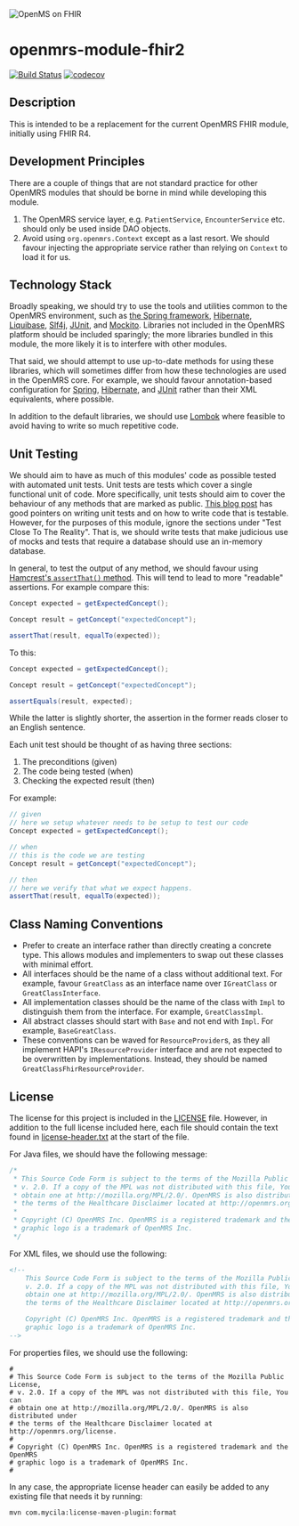 <img src="https://repository-images.githubusercontent.com/232160993/36a03500-3221-11ea-9176-0786b70e4a13"  alt="OpenMS on FHIR"/>

openmrs-module-fhir2
==========================
[![Build Status](https://travis-ci.com/openmrs/openmrs-module-fhir2.svg?branch=master)](https://travis-ci.com/openmrs/openmrs-module-fhir2)
[![codecov](https://codecov.io/gh/openmrs/openmrs-module-fhir2/branch/master/graph/badge.svg)](https://codecov.io/gh/openmrs/openmrs-module-fhir2)

Description
-----------
This is intended to be a replacement for the current OpenMRS FHIR module,
initially using FHIR R4.

Development Principles
----------------------

There are a couple of things that are not standard practice for other OpenMRS
modules that should be borne in mind while developing this module.

1. The OpenMRS service layer, e.g. `PatientService`, `EncounterService` etc.
should only be used inside DAO objects.
1. Avoid using `org.openmrs.Context` except as a last resort. We should favour
injecting the appropriate service rather than relying on `Context` to load it
for us.

Technology Stack
----------------

Broadly speaking, we should try to use the tools and utilities common to the
OpenMRS environment, such as [the Spring framework](https://spring.io/projects/spring-framework),
[Hibernate](https://hibernate.org/), [Liquibase](https://www.liquibase.org/),
[Slf4j](http://www.slf4j.org/), [JUnit](https://junit.org/junit4/), and
[Mockito](https://site.mockito.org/). Libraries not included in the OpenMRS platform
should be included sparingly; the more libraries bundled in this module, the
more likely it is to interfere with other modules.

That said, we should attempt to use up-to-date methods for using these libraries,
which will sometimes differ from how these technologies are used in the OpenMRS core.
For example, we should favour annotation-based configuration for
[Spring](https://www.baeldung.com/spring-core-annotations),
[Hibernate](https://docs.jboss.org/hibernate/stable/annotations/reference/en/html_single/#entity-mapping),
and [JUnit](https://www.mkyong.com/unittest/junit-4-tutorial-1-basic-usage/) rather
than their XML equivalents, where possible.

In addition to the default libraries, we should use [Lombok](https://projectlombok.org/)
where feasible to avoid having to write so much repetitive code.

Unit Testing
------------

We should aim to have as much of this modules' code as possible tested with automated
unit tests. Unit tests are tests which cover a single functional unit of code. More
specifically, unit tests should aim to cover the behaviour of any methods that are marked
as public. [This blog post](https://phauer.com/2019/modern-best-practices-testing-java/)
has good pointers on writing unit tests and on how to write code that is testable.
However, for the purposes of this module, ignore the sections under "Test Close To The Reality".
That is, we should write tests that make judicious use of mocks and tests that require
a database should use an in-memory database.

In general, to test the output of any method, we should favour using
[Hamcrest's `assertThat()` method](http://hamcrest.org/JavaHamcrest/javadoc/2.2/org/hamcrest/MatcherAssert.html#assertThat-T-org.hamcrest.Matcher-).
This will tend to lead to more "readable" assertions. For example compare this:

```java
Concept expected = getExpectedConcept();

Concept result = getConcept("expectedConcept");

assertThat(result, equalTo(expected));
```

To this:

```java
Concept expected = getExpectedConcept();

Concept result = getConcept("expectedConcept");

assertEquals(result, expected);
``` 

While the latter is slightly shorter, the assertion in the former reads closer to
an English sentence.

Each unit test should be thought of as having three sections:

1. The preconditions (given)
1. The code being tested (when)
1. Checking the expected result (then)

For example:
```java
// given
// here we setup whatever needs to be setup to test our code
Concept expected = getExpectedConcept();

// when
// this is the code we are testing
Concept result = getConcept("expectedConcept");

// then
// here we verify that what we expect happens.
assertThat(result, equalTo(expected));
```

Class Naming Conventions
------------------------

* Prefer to create an interface rather than directly creating a concrete type. This allows modules and implementers to swap
out these classes with minimal effort.
* All interfaces should be the name of a class without additional text.  For example, favour `GreatClass` as an interface
name over `IGreatClass` or `GreatClassInterface`.
* All implementation classes should be the name of the class with `Impl` to distinguish them from the interface. For example,
`GreatClassImpl`.
* All abstract classes should start with `Base` and not end with `Impl`. For example, `BaseGreatClass`.
* These conventions can be waved for `ResourceProvider`s, as they all implement HAPI's `IResourceProvider` interface and are
not expected to be overwritten by implementations. Instead, they should be named `GreatClassFhirResourceProvider`.

License
-------

The license for this project is included in the [LICENSE](https://github.com/openmrs/openmrs-module-fhir2/blob/master/LICENSE)
file. However, in addition to the full license included here, each file should contain the text found in
[license-header.txt](https://github.com/openmrs/openmrs-module-fhir2/blob/master/license-header.txt)
at the start of the file.

For Java files, we should have the following message:

```java
/*
 * This Source Code Form is subject to the terms of the Mozilla Public License,
 * v. 2.0. If a copy of the MPL was not distributed with this file, You can
 * obtain one at http://mozilla.org/MPL/2.0/. OpenMRS is also distributed under
 * the terms of the Healthcare Disclaimer located at http://openmrs.org/license.
 * 
 * Copyright (C) OpenMRS Inc. OpenMRS is a registered trademark and the OpenMRS
 * graphic logo is a trademark of OpenMRS Inc.
 */
```

For XML files, we should use the following:

```xml
<!--
    This Source Code Form is subject to the terms of the Mozilla Public License,
    v. 2.0. If a copy of the MPL was not distributed with this file, You can
    obtain one at http://mozilla.org/MPL/2.0/. OpenMRS is also distributed under
    the terms of the Healthcare Disclaimer located at http://openmrs.org/license.

    Copyright (C) OpenMRS Inc. OpenMRS is a registered trademark and the OpenMRS
    graphic logo is a trademark of OpenMRS Inc.
-->
```

For properties files, we should use the following:

```properties
#
# This Source Code Form is subject to the terms of the Mozilla Public License,
# v. 2.0. If a copy of the MPL was not distributed with this file, You can
# obtain one at http://mozilla.org/MPL/2.0/. OpenMRS is also distributed under
# the terms of the Healthcare Disclaimer located at http://openmrs.org/license.
#
# Copyright (C) OpenMRS Inc. OpenMRS is a registered trademark and the OpenMRS
# graphic logo is a trademark of OpenMRS Inc.
#
```

In any case, the appropriate license header can easily be added to any existing file that needs it by running:

```shell script
mvn com.mycila:license-maven-plugin:format
```
